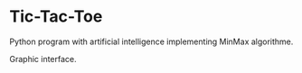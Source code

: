 # Tic-Tac-Toe

Python program with artificial intelligence implementing MinMax algorithme.

Graphic interface.

